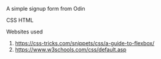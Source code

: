 A simple signup form from Odin 


CSS
HTML


Websites used

1. https://css-tricks.com/snippets/css/a-guide-to-flexbox/
2. https://www.w3schools.com/css/default.asp
